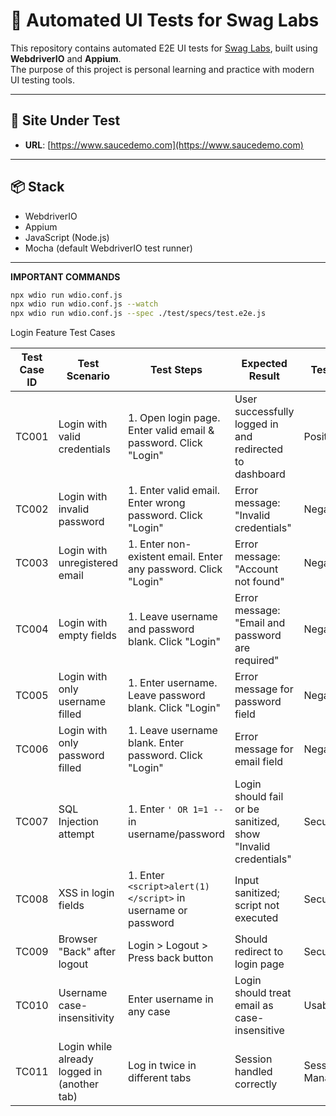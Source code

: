 # 🚀 Automated UI Tests for Swag Labs

This repository contains automated E2E UI tests for [Swag Labs](https://www.saucedemo.com), built using **WebdriverIO** and **Appium**.  
The purpose of this project is personal learning and practice with modern UI testing tools.

---

## 🔗 Site Under Test

- **URL**: [https://www.saucedemo.com](https://www.saucedemo.com)

---

## 📦 Stack

- WebdriverIO
- Appium
- JavaScript (Node.js)
- Mocha (default WebdriverIO test runner)

---

**IMPORTANT COMMANDS**

```bash
npx wdio run wdio.conf.js
npx wdio run wdio.conf.js --watch
npx wdio run wdio.conf.js --spec ./test/specs/test.e2e.js
```


Login Feature Test Cases

| Test Case ID | Test Scenario                         | Test Steps                                                                 | Expected Result                                         | Test Type              |
|--------------|----------------------------------------|----------------------------------------------------------------------------|----------------------------------------------------------|------------------------|
| TC001        | Login with valid credentials           | 1. Open login page. Enter valid email & password. Click "Login"           | User successfully logged in and redirected to dashboard  | Positive               |
| TC002        | Login with invalid password            | 1. Enter valid email. Enter wrong password. Click "Login"                 | Error message: "Invalid credentials"                     | Negative               |
| TC003        | Login with unregistered email          | 1. Enter non-existent email. Enter any password. Click "Login"            | Error message: "Account not found"                       | Negative               |
| TC004        | Login with empty fields                | 1. Leave username and password blank. Click "Login"                       | Error message: "Email and password are required"         | Negative               |
| TC005        | Login with only username filled        | 1. Enter username. Leave password blank. Click "Login"                    | Error message for password field                         | Negative               |
| TC006        | Login with only password filled        | 1. Leave username blank. Enter password. Click "Login"                       | Error message for email field                            | Negative               |
| TC007        | SQL Injection attempt                  | 1. Enter `' OR 1=1 --` in username/password                                  | Login should fail or be sanitized, show "Invalid credentials" | Security               |
| TC008        | XSS in login fields                    | 1. Enter `<script>alert(1)</script>` in username or password                 | Input sanitized; script not executed                     | Security               |
| TC009        | Browser "Back" after logout            | Login > Logout > Press back button                                        | Should redirect to login page                            | Security               |
| TC010        | Username case-insensitivity            | Enter username in any case                                                | Login should treat email as case-insensitive             | Usability              |
| TC011        | Login while already logged in (another tab) | Log in twice in different tabs                                       | Session handled correctly                                | Session Management     |
